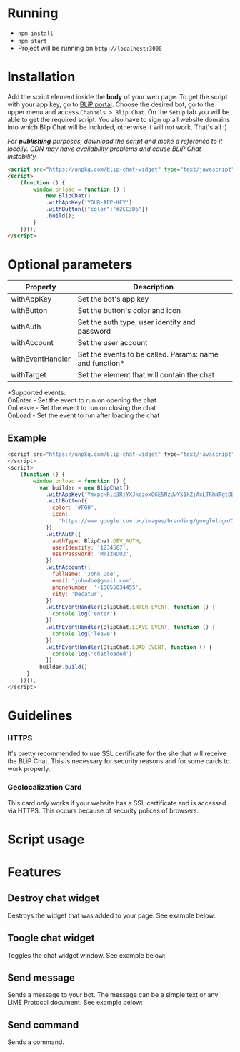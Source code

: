 # Running

* `npm install`
* `npm start`
* Project will be running on `http://localhost:3000`

# Installation

Add the script element inside the **body** of your web page. To get the script with your app key, go to [BLiP portal][1]. Choose the desired bot, go to the upper menu and access `Channels > Blip Chat`. On the `Setup` tab you will be able to get the required script. You also have to sign up all website domains into which Blip Chat will be included, otherwise it will not work. 
That's all :)

*For **publishing** purposes, download the script and make a reference to it locally. CDN may have availability problems and cause BLiP Chat instability.*

```html
<script src="https://unpkg.com/blip-chat-widget" type="text/javascript"></script>
<script>
    (function () {
        window.onload = function () {
            new BlipChat()
            .withAppKey('YOUR-APP-KEY')
            .withButton({"color":"#2CC3D5"})
            .build();
        }
    })();
</script>
```

# Optional parameters

| Property          | Description                                             |
| ----------------- | ------------------------------------------------------- |
| withAppKey        | Set the bot's app key                                   |
| withButton        | Set the button's color and icon                           |
| withAuth          | Set the auth type, user identity and password           |
| withAccount       | Set the user account                                    |
| withEventHandler  | Set the events to be called. Params: name and function* |
| withTarget        | Set the element that will contain the chat              |

*Supported events:
<br>OnEnter - Set the event to run on opening the chat
<br>OnLeave - Set the event to run on closing the chat
<br>OnLoad  - Set the event to run after loading the chat

## Example

```js
<script src="https://unpkg.com/blip-chat-widget" type="text/javascript">
</script>
<script>
    (function () {
        window.onload = function () {
          var builder = new BlipChat()
            .withAppKey('YmxpcHRlc3RjYXJkczoxOGE5NzUwYS1kZjAxLTRhNTgtODA1ZC1kY2ExYmI2NTBmZjk=')
            .withButton({
              color: '#F00',
              icon:
                'https://www.google.com.br/images/branding/googlelogo/1x/googlelogo_color_272x92dp.png',
            })
            .withAuth({
              authType: BlipChat.DEV_AUTH,
              userIdentity: '1234567',
              userPassword: 'MTIzNDU2',
            })
            .withAccount({
              fullName: 'John Doe',
              email:'johndoe@gmail.com',
              phoneNumber: '+15055034455',
              city: 'Decatur',
            })
            .withEventHandler(BlipChat.ENTER_EVENT, function () {
              console.log('enter')
            })
            .withEventHandler(BlipChat.LEAVE_EVENT, function () {
              console.log('leave')
            })
            .withEventHandler(BlipChat.LOAD_EVENT, function () {
              console.log('chatloaded')
            })
          builder.build()
      }
    })();
</script>
```

# Guidelines

### HTTPS

It's pretty recommended to use SSL certificate for the site that will receive the BLiP Chat. This is necessary for security reasons and for some cards to work properly.

### Geolocalization Card

This card only works if your website has a SSL certificate and is accessed via HTTPS. This occurs because of security polices of browsers.

# Script usage



# Features

## Destroy chat widget

Destroys the widget that was added to your page. See example below:

## Toogle chat widget

Toggles the chat widget window. See example below:

## Send message

Sends a message to your bot. The message can be a simple text or any LIME Protocol document. See example below:

## Send command

Sends a command.

 [1]: https://preview.blip.ai
